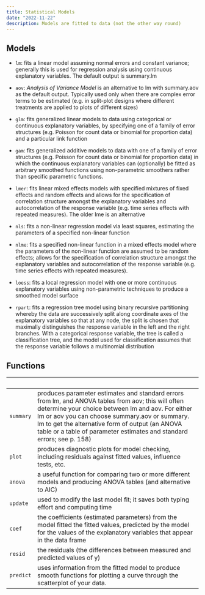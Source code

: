 ```yaml
---
title: Statistical Models
date: "2022-11-22"
description: Models are fitted to data (not the other way round)
---
```


## Models

* ```lm```: fits a linear model assuming normal errors and constant variance; generally this is used for regression analysis using continuous explanatory variables. The default output is summary.lm

* ```aov```: *Analysis of Variance Model* is an alternative to lm with summary.aov as the default output. Typically used only when there are complex error terms to be estimated (e.g. in split-plot designs where different treatments are applied to plots of different sizes)

* ```glm```: fits generalized linear models to data using categorical or continuous explanatory variables, by specifying one of a family of error structures (e.g. Poisson for count data or binomial for proportion data) and a particular link function

* ```gam```: fits generalized additive models to data with one of a family of error structures (e.g. Poisson for count data or binomial for proportion data) in which the continuous explanatory variables can (optionally) be fitted as arbitrary smoothed functions using non-parametric smoothers rather than specific parametric functions.

* ```lmer```: fits linear mixed effects models with specified mixtures of fixed effects and random effects and allows for the specification of correlation structure amongst the explanatory variables and autocorrelation of the response variable (e.g. time series effects with repeated measures). The older lme is an alternative

* ```nls```: fits a non-linear regression model via least squares, estimating the parameters of a specified non-linear function

* ```nlme```: fits a specified non-linear function in a mixed effects model where the parameters of the non-linear function are assumed to be random effects; allows for the specification of correlation structure amongst the explanatory variables and autocorrelation of the response variable (e.g. time series effects with repeated measures).

* ```loess```: fits a local regression model with one or more continuous explanatory variables using non-parametric techniques to produce a smoothed model surface

* ```rpart```: fits a regression tree model using binary recursive partitioning whereby the data are successively split along coordinate axes of the explanatory variables so that at any node, the split is chosen that maximally distinguishes the response variable in the left and the right branches. With a categorical response variable, the tree is called a classification tree, and the model used for classification assumes that the response variable follows a multinomial distribution

## Functions

&nbsp; | &nbsp;
---|---
```summary``` | produces parameter estimates and standard errors from lm, and ANOVA tables from aov; this will often determine your choice between lm and aov. For either lm or aov you can choose summary.aov or summary. lm to get the alternative form of output (an ANOVA table or a table of parameter estimates and standard errors; see p. 158)
```plot``` | produces diagnostic plots for model checking, including residuals against fitted values, influence tests, etc. 
```anova``` | a useful function for comparing two or more different models and producing ANOVA tables (and alternative to AIC)
```update``` |used to modify the last model fit; it saves both typing effort and computing time
```coef``` | the coefficients (estimated parameters) from the model fitted the fitted values, predicted by the model for the values of the explanatory variables that appear in the data frame
```resid``` | the residuals (the differences between measured and predicted values of y)
```predict``` | uses information from the fitted model to produce smooth functions for plotting a curve through the scatterplot of your data. 